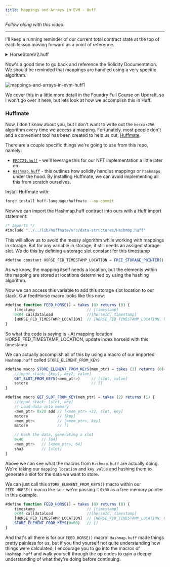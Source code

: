 ```yaml
---
title: Mappings and Arrays in EVM - Huff
---
```


_Follow along with this video:_

---

I'll keep a running reminder of our current total contract state at the top of each lesson moving forward as a point of reference.

<details>
<summary>HorseStoreV2.huff</summary>

```js
/* HorseStore Interface */
#define function mintHorse() nonpayable returns()
#define function feedHorse(uint256) nonpayable returns()
#define function isHappyHorse(uint256) view returns(bool)
#define function horseIdToFedTimeStamp(uint256) view returns(uint256)
#define function HORSE_HAPPY_IF_FED_WITHIN() view returns(uint256)

#define function FEED_HORSE() = takes (0) returns (0) {
    timestamp          // [timestamp]
    0x04 calldataload  //[horseId, timestamp]
}

#define macro MAIN() = takes (0) returns (0){
    0x00 calldataload 0xE0 shr      //  [function_selector]

    dup1 __FUNC_SIG(mintHorse) eq mintHorse jumpi
    dup1 __FUNC_SIG(feedHorse) eq feedHorse jumpi
    dup1 __FUNC_SIG(isHappyHorse) eq isHappyHorse jumpi
    dup1 __FUNC_SIG(horseIdToFedTimeStamp) eq horseIdToFedTimeStamp jumpi
    dup1 __FUNC_SIG(HORSE_HAPPY_IF_FED_WITHIN) eq horseHappyFedWithin jumpi

    mintHorse:
        MINT_HORSE()
    feedHorse:
        FEED_HORSE()
    isHappyHorse:
        IS_HAPPY_HORSE()
    horseIdToFedTimeStamp:
        HORSE_ID_TO_FED_TIMESTAMP()
    horseHappyFedWithin:
        HORSE_HAPPY_FED_WITHIN()
}
```

</details>


Now's a good time to go back and reference the Solidity Documentation. We should be reminded that mappings are handled using a very specific algorithm.

![mappings-and-arrays-in-evm-huff1](/formal-verification-1/65-mappings-and-arrays-in-evm-huff/mappings-and-arrays-in-evm-huff1.png)

We cover this in a little more detail in the Foundry Full Course on Updraft, so I won't go over it here, but lets look at how we accomplish this in Huff.

### Huffmate

Now, I don't know about you, but I don't want to write out the `keccak256` algorithm every time we access a mapping. Fortunately, most people don't and a convenient tool has been created to help us out, [Huffmate](https://github.com/huff-language/huffmate).

There are a couple specific things we're going to use from this repo, namely:

- [`ERC721.huff`](https://github.com/huff-language/huffmate/blob/main/src/tokens/ERC721.huff) - we'll leverage this for our NFT implementation a little later on.
- [`Hashmap.huff`](https://github.com/huff-language/huffmate/blob/main/src/data-structures/Hashmap.huff) - this outlines how solidity handles mappings or `hashmaps` under the hood. By installing Huffmate, we can avoid implementing all this from scratch ourselves.

Install Huffmate with:

```bash
forge install huff-language/huffmate --no-commit
```

Now we can import the Hashmap.huff contract into ours with a Huff import statement:

```js
/* Imports */
#include "../../lib/huffmate/src/data-structures/Hashmap.huff"
```

This will allow us to avoid the messy algorithm while working with mappings in storage. But for any variable in storage, it still needs an assiged storage slot. We do this by defining a storage slot constant for this timestamp

```js
#define constant HORSE_FED_TIMESTAMP_LOCATION = FREE_STORAGE_POINTER()
```

As we know, the mapping itself needs a location, but the elements within the mapping are stored at locations determined by using the hashing algorithm.

Now we can access this variable to add this storage slot location to our stack. Our feedHorse macro looks like this now:

```js
#define function FEED_HORSE() = takes (0) returns (0) {
    timestamp                       // [timestamp]
    0x04 calldataload               //[horseId, timestamp]
    [HORSE_FED_TIMESTAMP_LOCATION]  // [HORSE_FED_TIMESTAMP_LOCATION, horseId, timestamp]
}
```

So what the code is saying is - At mapping location HORSE_FED_TIMESTAMP_LOCATION, update index horseId with this timestamp.

We can actually accomplish all of this by using a macro of our imported `Hashmap.huff` called `STORE_ELEMENT_FROM_KEYS`

```js
#define macro STORE_ELEMENT_FROM_KEYS(mem_ptr) = takes (3) returns (0){
    //input stack: [key1, key2, value]
    GET_SLOT_FROM_KEYS(<mem_ptr>)     // [slot, value]
    sstore                            // []
}

#define macro GET_SLOT_FROM_KEY(mem_ptr) = takes (2) returns (1) {
    //input stack: [slot, key]
    // Load data into memory
    <mem_ptr> 0x20 add // [<mem_ptr> +32, slot, key]
    mstore             // [key]
    <mem_ptr>          // [<mem_ptr>, key]
    mstore             // []

    // Hash the data, generating a slot
    0x40        // [64]
    <mem_ptr>   // [<mem_ptr>, 64]
    sha3        // [slot]
}
```

Above we can see what the macros from `Hashmap.huff` are actually doing. We're taking our `mapping location` and `key value` and hashing them to generate a slot for the data we want to store.

We can just call this `STORE_ELEMENT_FROM_KEYS()` macro within our `FEED_HORSE()` macro like so - we're passing it `0x00` as a free memory pointer in this example.

```js
#define function FEED_HORSE() = takes (0) returns (0) {
    timestamp                       // [timestamp]
    0x04 calldataload               //[horseId, timestamp]
    [HORSE_FED_TIMESTAMP_LOCATION]  // [HORSE_FED_TIMESTAMP_LOCATION, horseId, timestamp]
    STORE_ELEMENT_FROM_KEYS(0x00)   // []
}
```

And that's all there is for our `FEED_HORSE()` macro! `Hashmap.huff` made things pretty painless for us, but if you find yourself not quite understanding how things were calculated, I encourage you to go into the macros of `Hashmap.huff` and walk yourself through the op codes to gain a deeper understanding of what they're doing before continuing.
